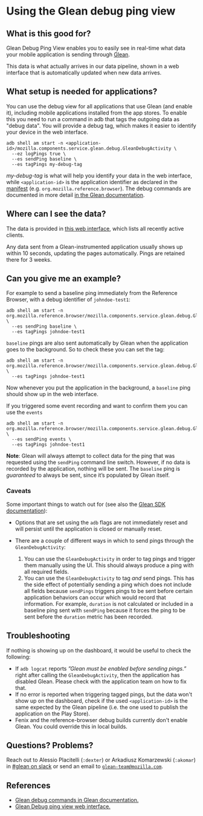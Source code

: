 # Using the Glean debug ping view

<!-- toc -->

## What is this good for?

Glean Debug Ping View enables you to easily see in real-time what data your
mobile application is sending through [Glean](glean.md).

This data is what actually arrives in our data pipeline, shown in a web
interface that is automatically updated when new data arrives.

## What setup is needed for applications?

You can use the debug view for all applications that use Glean (and
enable it), including mobile applications installed from the app stores.
To enable this you need to run a command in adb that tags the outgoing data as
"debug data".
You will provide a debug tag, which makes it easier to identify your device in
the web interface.

```
adb shell am start -n <application-id>/mozilla.components.service.glean.debug.GleanDebugActivity \
  --ez logPings true \
  --es sendPing baseline \
  --es tagPings my-debug-tag
```

_my-debug-tag_ is what will help you identify your data in the web interface,
while `<application-id>`  is the application identifier as declared in the
[manifest][appid] (e.g. `org.mozilla.reference.browser`).
The debug commands are documented in more detail
[in the Glean documentation][glean_debug].

[appid]: https://developer.android.com/studio/build/application-id
[glean_debug]: https://mozilla.github.io/glean/book/user/debugging/index.html

## Where can I see the data?

The data is provided in [this web interface][debug_view], which lists all recently active clients.

Any data sent from a Glean-instrumented application usually shows up within 10 seconds,
updating the pages automatically. Pings are retained there for 3 weeks.

[debug_view]: https://debug-ping-preview.firebaseapp.com/

## Can you give me an example?

For example to send a baseline ping immediately from the Reference Browser,
with a debug identifier of `johndoe-test1`:

```
adb shell am start -n org.mozilla.reference.browser/mozilla.components.service.glean.debug.GleanDebugActivity \
  --es sendPing baseline \
  --es tagPings johndoe-test1
```

`baseline` pings are also sent automatically by Glean when the application goes
to the background.
So to check these you can set the tag:

```
adb shell am start -n org.mozilla.reference.browser/mozilla.components.service.glean.debug.GleanDebugActivity \
  --es tagPings johndoe-test1
```

Now whenever you put the application in the background, a `baseline` ping
should show up in the web interface.

If you triggered some event recording and want to confirm them you can use
the `events`

```
adb shell am start -n org.mozilla.reference.browser/mozilla.components.service.glean.debug.GleanDebugActivity \
  --es sendPing events \
  --es tagPings johndoe-test1
```

**Note**: Glean will always attempt to collect data for the ping that was
requested using the `sendPing` command line switch.
However, if no data is recorded by the application, nothing will be sent.
The `baseline` ping is _guaranteed_ to always be sent, since it’s populated
by Glean itself.

### Caveats

Some important things to watch out for (see also the [Glean SDK documentation]):

- Options that are set using the `adb` flags are not immediately reset and will
  persist until the application is closed or manually reset.

- There are a couple of different ways in which to send pings through the
  `GleanDebugActivity`:
    1. You can use the `GleanDebugActivity` in order to tag pings and trigger
       them manually using the UI.  This should always produce a ping with all
       required fields.
    2. You can use the `GleanDebugActivity` to tag _and_ send pings.
       This has the side effect of potentially sending a ping which does not
       include all fields because `sendPings` triggers pings to be sent before
       certain application behaviors can occur which would record that
       information.
       For example, `duration` is not calculated or included in a baseline
       ping sent with `sendPing` because it forces the ping to be sent before
       the `duration` metric has been recorded.

[Glean SDK documentation]: https://github.com/mozilla-mobile/android-components/tree/master/components/service/glean#important-gleandebugactivity-notes

## Troubleshooting

If nothing is showing up on the dashboard, it would be useful to check the following:

*   If `adb logcat` reports _”Glean must be enabled before sending pings.”_
    right after calling the `GleanDebugActivity`, then the application has
    disabled Glean.
    Please check with the application team on how to fix that.
*   If no error is reported when triggering tagged pings, but the data won't
    show up on the dashboard, check if the used `<application-id>` is the same
    expected by the Glean pipeline (i.e. the one used to publish the
    application on the Play Store).
*   Fenix and the reference-browser debug builds currently don't enable Glean.
    You could override this in local builds.


## Questions? Problems?

Reach out to Alessio Placitelli (`:dexter`) or
Arkadiusz Komarzewski (`:akomar`) in [#glean on slack][slack] or send an email
to [`glean-team@mozilla.com`](mailto:glean-team@mozilla.com).

[slack]: https://mozilla.slack.com/messages/CEE12R4E8/

## References

*   [Glean debug commands in Glean documentation.](https://mozilla.github.io/glean/book/user/debugging/index.html)
*   [Glean Debug ping view web interface.](https://debug-ping-preview.firebaseapp.com/)
